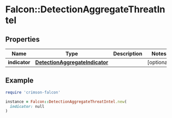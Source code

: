 # Falcon::DetectionAggregateThreatIntel

## Properties

| Name | Type | Description | Notes |
| ---- | ---- | ----------- | ----- |
| **indicator** | [**DetectionAggregateIndicator**](DetectionAggregateIndicator.md) |  | [optional] |

## Example

```ruby
require 'crimson-falcon'

instance = Falcon::DetectionAggregateThreatIntel.new(
  indicator: null
)
```

